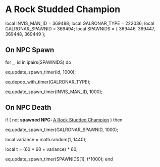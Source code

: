# A Rock Studded Champion
local INVIS_MAN_ID = 369488;
local GALRONAR_TYPE = 222036;
local GALRONAR_SPAWNID = 369494;
local SPAWNIDS = { 369446, 369447, 369448, 369449 };




## On NPC Spawn

for _, id in ipairs(SPAWNIDS) do


eq.update_spawn_timer(id, 1000);

eq.depop_with_timer(GALRONAR_TYPE);

eq.update_spawn_timer(INVIS_MAN_ID, 1000);


## On NPC Death


if ( not **spawned NPC:**  [A Rock Studded Champion](/npc/222010) ) then 



eq.update_spawn_timer(GALRONAR_SPAWNID, 1000);





local variance = math.random(1, 1440);


local t = (60 * 60 + variance) * 60; 


eq.update_spawn_timer(SPAWNIDS[1], t*1000);
end
